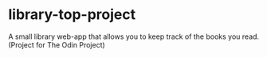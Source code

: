 # library-top-project
A small library web-app that allows you to keep track of the books you read. (Project for The Odin Project)
